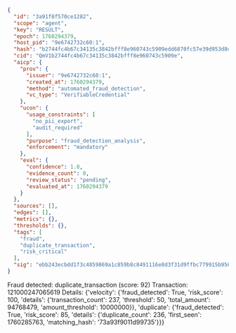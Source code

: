 ```json
{
  "id": "3a91f8f570ce1282",
  "scope": "agent",
  "key": "RESULT",
  "epoch": 1760294379,
  "host_pid": "9e6742732c60:1",
  "hash": "b2744fc4b67c34135c3842bfff8e960743c5909edd6870fc57e39d953d8d2aae",
  "cid": "QmV1b2744fc4b67c34135c3842bfff8e960743c5909e",
  "aicp": {
    "prov": {
      "issuer": "9e6742732c60:1",
      "created_at": 1760294379,
      "method": "automated_fraud_detection",
      "vc_type": "VerifiableCredential"
    },
    "ucon": {
      "usage_constraints": [
        "no_pii_export",
        "audit_required"
      ],
      "purpose": "fraud_detection_analysis",
      "enforcement": "mandatory"
    },
    "eval": {
      "confidence": 1.0,
      "evidence_count": 0,
      "review_status": "pending",
      "evaluated_at": 1760294379
    }
  },
  "sources": [],
  "edges": [],
  "metrics": {},
  "thresholds": {},
  "tags": [
    "fraud",
    "duplicate_transaction",
    "risk_critical"
  ],
  "sig": "ebb243ecbdd1f3c4859869a1c859b8c8491116e8d3f31d9ffbc779915b9564f0"
}
```

Fraud detected: duplicate_transaction (score: 92)
Transaction: 121000247065619
Details: {'velocity': {'fraud_detected': True, 'risk_score': 100, 'details': {'transaction_count': 237, 'threshold': 50, 'total_amount': 94768479, 'amount_threshold': 10000000}}, 'duplicate': {'fraud_detected': True, 'risk_score': 85, 'details': {'duplicate_count': 236, 'first_seen': 1760285763, 'matching_hash': '73a93f9011d99735'}}}